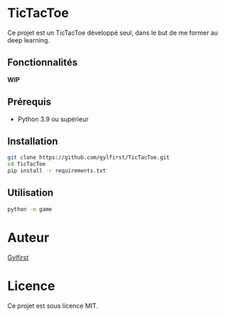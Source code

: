 # TicTacToe

Ce projet est un TicTacToe développé seul, dans le but de me former au deep learning.

## Fonctionnalités

**WIP**

## Prérequis
- Python 3.9 ou supérieur

## Installation
```bash
git clone https://github.com/gylfirst/TicTacToe.git
cd TicTacToe
pip install -r requirements.txt
```

## Utilisation
```bash
python -m game
```

# Auteur
[Gylfirst](https://github.com/gylfirst)

# Licence
Ce projet est sous licence MIT.

